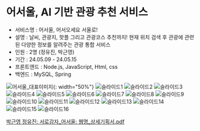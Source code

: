 # 어서울, AI 기반 관광 추천 서비스
- 서비스명 : 어서울, 어서오세요 서울로!
- 설명 : 날씨, 관광지, 핫플 그리고 관광코스 추천까지! 현재 위치 검색 후 관광에 관련된 다양한 정보를 알려주는 관광 통합 서비스
- 인원 : 2명 (정유진, 박근영)
- 기간 : 24.05.09 - 24.05.15
- 프론트엔드 : Node.js, JavaScript, Html, css
- 백엔드 : MySQL, Spring
  
![어서울_대표이미지](https://github.com/Dudumchit20/wheresMySeoul/assets/114843604/2116675f-8478-458a-9adf-6eef60fe61e5){: width="50%"}
![슬라이드1](https://github.com/Dudumchit20/wheresMySeoul/assets/114843604/d9138a00-9db0-4773-bd25-14295661e929)
![슬라이드2](https://github.com/Dudumchit20/wheresMySeoul/assets/114843604/03933f5e-c8d1-40c6-96cc-7c300c5422b6)
![슬라이드3](https://github.com/Dudumchit20/wheresMySeoul/assets/114843604/f71d6a99-ea17-49b9-97fb-a339f25d4842)
![슬라이드4](https://github.com/Dudumchit20/wheresMySeoul/assets/114843604/48be4696-b726-456e-8907-74db4aa06856)
![슬라이드5](https://github.com/Dudumchit20/wheresMySeoul/assets/114843604/293666c2-025b-4ca9-b11f-3ed94e3b9083)
![슬라이드6](https://github.com/Dudumchit20/wheresMySeoul/assets/114843604/16670bac-7ac8-4559-9d90-cbf9426d1d94)
![슬라이드7](https://github.com/Dudumchit20/wheresMySeoul/assets/114843604/250e7904-4327-4321-93d8-231ff4068a19)
![슬라이드8](https://github.com/Dudumchit20/wheresMySeoul/assets/114843604/d94fe1f7-983d-4614-9318-1041794233b6)
![슬라이드9](https://github.com/Dudumchit20/wheresMySeoul/assets/114843604/159123d7-6f94-4ba5-844f-7f88160302ca)
![슬라이드10](https://github.com/Dudumchit20/wheresMySeoul/assets/114843604/32a23b90-d212-4a88-8410-abd67b26ca47)
![슬라이드11](https://github.com/Dudumchit20/wheresMySeoul/assets/114843604/6aaa44bd-dd3d-44a8-a766-2674ec64e9a7)
![슬라이드12](https://github.com/Dudumchit20/wheresMySeoul/assets/114843604/da122ed3-0be1-496e-9c14-6d22a62808c7)
![슬라이드13](https://github.com/Dudumchit20/wheresMySeoul/assets/114843604/c150942e-7904-420d-8dbd-e7175d9f3cdf)
![슬라이드14](https://github.com/Dudumchit20/wheresMySeoul/assets/114843604/7e8c5fa9-8481-4058-b046-73beb13e8059)
![슬라이드15](https://github.com/Dudumchit20/wheresMySeoul/assets/114843604/19031332-1b5b-46c1-824e-376a85800344)
![슬라이드16](https://github.com/Dudumchit20/wheresMySeoul/assets/114843604/40998345-6188-4eee-a150-46439d88cd29)

[박근영 정유진: 서로감자_어서울: 웹명_상세기획서.pdf](https://github.com/Dudumchit20/wheresMySeoul/files/15330257/_._.pdf)
